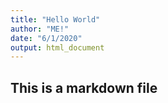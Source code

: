 ```yaml
---
title: "Hello World"
author: "ME!"
date: "6/1/2020"
output: html_document
---
```

## This is a markdown file
